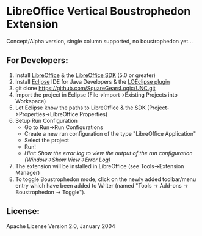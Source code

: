 # LibreOffice Vertical Boustrophedon Extension

Concept/Alpha version, single column supported, no boustrophedon yet...

## For Developers:

1. Install [LibreOffice](http://www.libreoffice.org/download) & the [LibreOffice SDK](http://www.libreoffice.org/download) (5.0 or greater)
2. Install [Eclipse](http://www.eclipse.org/) IDE for Java Developers & the [LOEclipse plugin](https://marketplace.eclipse.org/content/loeclipse)
3. git clone https://github.com/SquareGearsLogic/UNC.git
4. Import the project in Eclipse (File->Import->Existing Projects into Workspace)
5. Let Eclipse know the paths to LibreOffice & the SDK (Project->Properties->LibreOffice Properties)
6. Setup Run Configuration
    * Go to Run->Run Configurations
    * Create a new run configuration of the type "LibreOffice Application"
    * Select the project
    * Run!
    * *Hint: Show the error log to view the output of the run configuration (Window->Show View->Error Log)*
7. The extension will be installed in LibreOffice (see Tools->Extension Manager)
8. To toggle Boustrophedon mode, click on the newly added toolbar/menu entry which have been added to Writer (named "Tools -> Add-ons -> Boustrophedon -> Toggle").

## License:
Apache License Version 2.0, January 2004